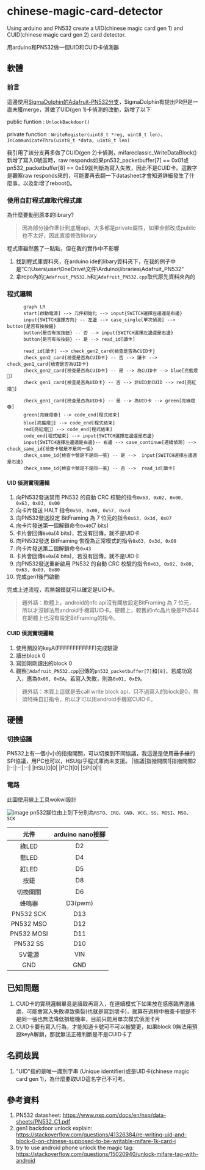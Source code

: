 # chinese-magic-card-detector
Using arduino and PN532 create a UID(chinese magic card gen 1) and CUID(chinese magic card gen 2) card detector. 

用arduino和PN532做一個UID和CUID卡偵測器

## 軟體
### 前言
這邊使用[SigmaDolphin的Adafruit-PN532分支](https://github.com/SigmaDolphin/Adafruit-PN532)，SigmaDolphin有提出PR但是一直未獲merge，其做了UID(gen 1)卡偵測的改動，新增了以下

public funtion : `UnlockBackdoor()`

private function : `WriteRegister(uint8_t *reg, uint8_t len)`、`InCommunicateThru(uint8_t *data, uint8_t len)`

我引用了該分支再多做了CUID(gen 2)卡偵測，mifareclassic_WriteDataBlock()新增了寫入0號區時，raw responds如果pn532_packetbuffer[7] == 0x01或pn532_packetbuffer[8] == 0xE9就判斷為寫入失敗，因此不是CUID卡。這數字是觀察raw responds來的，可能要再去翻一下datasheet才會知道詳細發生了什麼事。以及新增了reboot()。

### 使用自訂程式庫取代程式庫
為什麼要動到原本的library?
> 因為部分操作牽扯到底層api，大多都是private屬性，如果全部改成public也不太好，因此直接修改library

程式庫雖然舊了一點點，但在我的實作中不影響
1. 找到程式庫資料夾，在arduino ide的libary資料夾下，在我的例子中是"C:\Users\user\OneDrive\文件\Arduino\libraries\Adafruit_PN532"
2. 拿repo內的`📄Adafruit_PN532.h`和`📄Adafruit_PN532.cpp`取代原先資料夾內的

### 程式邏輯
```mermaid
      graph LR
      start[啟動電源] --> 元件初始化 --> input{SWITCH選擇左邊還是右邊}
      input{SWITCH選擇方向} -- 左邊 --> case_single[單次偵測] --> button{是否有按按鈕}
      button{是否有按按鈕} -- 否 --> input{SWITCH選擇左邊還是右邊}
      button{是否有按按鈕} -- 是 --> read_id[讀卡]
      
      read_id[讀卡] --> check_gen2_card{檢查是否為CUID卡}
      check_gen2_card{檢查是否為CUID卡} -- 否 --> 讀卡 --> check_gen1_card{檢查是否為UID卡}
      check_gen2_card{檢查是否為CUID卡} -- 是 --> 為CUID卡 --> blue[亮藍燈🔵]
      check_gen1_card{檢查是否為UID卡} -- 否 --> 非UID非CUID --> red[亮紅燈🔴]
      
      check_gen1_card{檢查是否為UID卡} -- 是 --> 為UID卡 --> green[亮綠燈🟢]
      green[亮綠燈🟢] --> code_end[程式結束]
      blue[亮藍燈🔵] --> code_end[程式結束]
      red[亮紅燈🔴] --> code_end[程式結束]
      code_end[程式結束] --> input{SWITCH選擇左邊還是右邊}
      input{SWITCH選擇左邊還是右邊}-- 右邊 --> case_continue[連續偵測] --> check_same_id{檢查卡號是不是同一張}
      check_same_id{檢查卡號是不是同一張} -- 是 -->  input{SWITCH選擇左邊還是右邊}
      check_same_id{檢查卡號是不是同一張} -- 否 -->  read_id[讀卡]
```

#### UID 偵測實現邏輯

1. 向PN532發送禁用 PN532 的自動 CRC 校驗的指令`0x63, 0x02, 0x00, 0x63, 0x03, 0x00`
2. 向卡片發送 HALT 指令`0x50, 0x00, 0x57, 0xcd`
3. 向PN532發送設定 BitFraming 為 7 位元的指令`0x63, 0x3d, 0x07`
4. 向卡片發送第一個解鎖命令`0x40`(7 bits)
5. 卡片會回傳`0x0a`(4 bits)，若沒有回傳，就不是UID卡
6. 向PN532發送 BitFraming 恢復為正常模式的指令`0x63, 0x3d, 0x00`
7. 向卡片發送第二個解鎖命令`0x43`
8. 卡片會回傳`0x0a`(4 bits)，若沒有回傳，就不是UID卡
9. 向PN532發送重新啟用 PN532 的自動 CRC 校驗的指令`0x63, 0x02, 0x80, 0x63, 0x03, 0x80`
10. 完成gen1後門啟動

完成上述流程，若無報錯就可以確定是UID卡。
> 題外話：軟體上，android的nfc api沒有開放設定BitFraming 為 7 位元，所以才沒辦法用android手機寫UID卡。硬體上，較舊的nfc晶片像是PN544在韌體上也沒有設定BitFraming的指令。

#### CUID 偵測實現邏輯
1. 使用預設的keyA(FFFFFFFFFFFF)完成驗證
2. 讀出block 0
3. 寫回剛剛讀出的block 0
4. 觀察`📄Adafruit_PN532.cpp`回傳的`pn532_packetbuffer[7]`和`[8]`，若成功寫入，應為`0x00, 0xEA`。若寫入失敗，則為`0x01, 0xE9`。
   
> 題外話：本質上這就是去call write block api，只不過寫入的block是0，無須特殊自訂指令，所以才可以用android手機寫CUID卡。

## 硬體
### 切換協議
PN532上有一個小小的指撥開關，可以切換到不同協議，我這邊是使用~~最多線~~的SPI協議，用I²C也可以，HSU似乎程式庫尚未支援。
|協議|指撥開關1|指撥開關2
|:-:|:-:|:-:|
|HSU|0|0|
|I²C|1|0|
|SPI|0|1|

### 電路
此圖使用線上工具wokwi設計

![image](https://github.com/user-attachments/assets/8a750df4-3939-4bb9-ada3-a8086b122dc8)
pn532腳位由上到下分別為`RSTO`、`IRQ`、`GND`、`VCC`、`SS`、`MOSI`、`MSO`、`SCK`

|元件|arduino nano接腳
|:-:|:-:|
|綠LED|D2|
|藍LED|D4|
|紅LED|D5|
|按鈕|D8|
|切換開關|D6|
|蜂鳴器|D3(pwm)|
|PN532 SCK|D13|
|PN532 MSO|D12|
|PN532 MOSI|D11|
|PN532 SS|D10|
|5V電源|VIN|
|GND|GND|

## 已知問題
1. CUID卡的實現邏輯畢竟是讀取再寫入，在連續模式下如果放在感應臨界邊緣處，可能會寫入失敗導致撕裂(也就是寫到壞卡)，就算在過程中檢查卡號是不是同一張也無法降低損壞機率，目前只能用單次模式偵測卡片
2. CUID卡要有寫入行為，才能知道卡號可不可以被變更，如果block 0無法用預設keyA解鎖，那就無法正確判斷是不是CUID卡了

## 名詞歧異
1. "UID"指的是唯一識別字串 (Unique identifier)或是UID卡(chinese magic card gen 1)，為什麼要取UID這名字已不可考。

## 參考資料
1. PN532 datasheet: https://www.nxp.com/docs/en/nxp/data-sheets/PN532_C1.pdf
2. gen1 backdoor unlock explain: https://stackoverflow.com/questions/41326384/re-writing-uid-and-block-0-on-chinese-supposed-to-be-writable-mifare-1k-card-i
3. try to use android phone unlock the magic tag: https://stackoverflow.com/questions/15020940/unlock-mifare-tag-with-android

